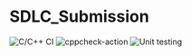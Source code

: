 # SDLC_Submission
![C/C++ CI](https://github.com/99002661/SDLC_Submission/workflows/C/C++%20CI/badge.svg)
![cppcheck-action](https://github.com/99002661/SDLC_Submission/workflows/cppcheck-action/badge.svg)
![Unit testing](https://github.com/99002661/SDLC_Submission/workflows/Unit%20testing/badge.svg)
